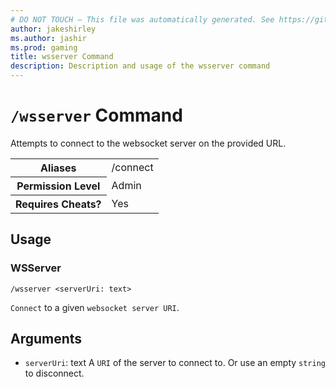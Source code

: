 ```yaml
---
# DO NOT TOUCH — This file was automatically generated. See https://github.com/mojang/minecraftapidocsgenerator to modify descriptions, examples, etc.
author: jakeshirley
ms.author: jashir
ms.prod: gaming
title: wsserver Command
description: Description and usage of the wsserver command
---
```

# `/wsserver` Command
Attempts to connect to the websocket server on the provided URL.

<table>
  <tr>
    <th>Aliases</th>
    <td>/connect</td>
  </tr>
  <tr>
    <th>Permission Level</th>
    <td>Admin</td>
  </tr>
  <tr>
    <th>Requires Cheats?</th>
    <td>Yes</td>
  </tr>
</table>

## Usage
### WSServer
`/wsserver <serverUri: text>`

`Connect` to a given `websocket server URI`.

## Arguments
- `serverUri`: text
A `URI` of the server to connect to. Or use an empty `string`  to disconnect.
